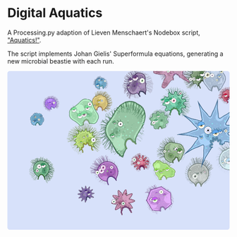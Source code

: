 # Digital Aquatics

A Processing.py adaption of Lieven Menschaert's Nodebox script, ["Aquatics!"](https://www.nodebox.net/code/index.php/Aquatics).

The script implements Johan Gielis' Superformula equations, generating a new microbial beastie with each run.

![](aquatics.png)
